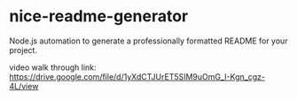 # nice-readme-generator

Node.js automation to generate a professionally formatted README for your project.

video walk through link: https://drive.google.com/file/d/1yXdCTJUrET5SIM9uOmG_I-Kgn_cgz-4L/view


